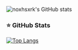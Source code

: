 ![noxhsxrk's GitHub stats](https://github-readme-stats.vercel.app/api?username=noxhsxrk&show_icons=true&theme=radical)


### ⭐ GitHub Stats

[![Top Langs](https://github-readme-stats.vercel.app/api/top-langs/?username=noxhsxrk&layout=compact)](https://github.com/anuraghazra/github-readme-stats)

